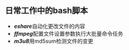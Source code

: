 ## 日常工作中的bash脚本
* ***eshare***自动化更改文件的内容
* ***ffmpeg***配置文件设置参数执行大批量命令任务
* ***m3u8***用md5sum检测文件的变更
